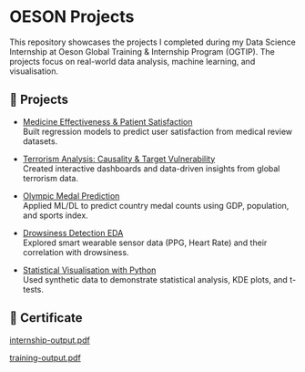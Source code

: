 # OESON Projects

This repository showcases the projects I completed during my Data Science Internship at Oeson Global Training & Internship Program (OGTIP). The projects focus on real-world data analysis, machine learning, and visualisation.

## 📁 Projects

- [Medicine Effectiveness & Patient Satisfaction](./medicine-effectiveness)  
  Built regression models to predict user satisfaction from medical review datasets.

- [Terrorism Analysis: Causality & Target Vulnerability](./Terrorism-Analysis-Causality-&-Target-Vulnerability)  
  Created interactive dashboards and data-driven insights from global terrorism data.

- [Olympic Medal Prediction](./olympic-medal-prediction)  
  Applied ML/DL to predict country medal counts using GDP, population, and sports index.

- [Drowsiness Detection EDA](./drowsiness-eda)  
  Explored smart wearable sensor data (PPG, Heart Rate) and their correlation with drowsiness.

- [Statistical Visualisation with Python](./statistical-visualisation)  
  Used synthetic data to demonstrate statistical analysis, KDE plots, and t-tests.

## 📜 Certificate

[internship-output.pdf](https://github.com/user-attachments/files/19472674/internship-output.pdf)

[training-output.pdf](https://github.com/user-attachments/files/19472680/training-output.pdf)
